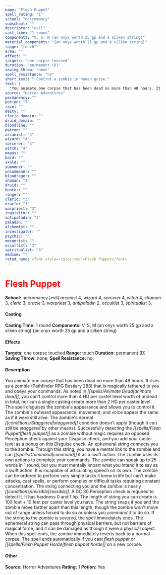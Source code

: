 ```yaml
---
name: "Flesh Puppet"
spell_rating: "1"
school: "necromancy"
subschool: ""
descriptor: "evil"
cast_time: "1 round"
components: "V, S, M (an onyx worth 25 gp and a silken string)"
material_components: "{an onyx worth 25 gp and a silken string}"
range: "touch"
area: ""
effect: ""
targets: "one corpse touched"
duration: "permanent (D)"
saving_throw: "none"
spell_resistance: "no"
short_text: " Control a zombie in human guise."
text: |
  "You animate one corpse that has been dead no more than 48 hours. It rises as a zombie (_Pathfinder RPG Bestiary_ 288) that is magically tethered to you and obeys your commands. As noted in _animate dead_, you can't control more than 4 HD per caster level worth of undead in total, nor can a single casting create more than 2 HD per caster level. This spell disguises the zombie's appearance and allows you to control it. The zombie's outward appearance, movement, and voice appear the same as if it were still alive. The zombie's normal staggered condition doesn't apply (though it can still be staggered by other means). Successfully detecting the _flesh puppet_ as a zombie without magic requires an opposed Perception check against your Disguise check, and you add your caster level as a bonus on this Disguise check. An ephemeral string connects you to the zombie. Through this string, you have a mental link to the zombie and can command it as a swift action. The zombie uses its own actions to complete your commands. The zombie can speak up to 25 words in 1 round, but you must mentally impart what you intend it to say as a swift action. It is incapable of articulating speech on its own. The zombie can be ordered to perform very simple tasks it knew in life but can't make attacks, cast spells, or perform complex or difficult tasks requiring constant concentration. The string connecting you and the zombie is nearly invisible. A DC 30 Perception check is required to detect it. It has hardness 0 and 1 hp. The length of string you can create is 100 feet + 10 feet per caster level you have. The string snaps if you and the zombie move farther apart than this length, though the zombie won't move out of range unless forced to do so or unless you command it to do so. If the string to the zombie is severed, the spell immediately ends. The ephemeral string can pass through physical barriers, but not barriers of magical force, and it can be damaged as though it were a physical object. When this spell ends, the zombie immediately reverts back to a normal corpse. The spell ends automatically if you cast _flesh puppet_ or _flesh puppet_ horde on a new corpse."
source: "Horror Adventures"
permanency: ""
potion: "7"
race: ""
deity: ""
cleric_domain: ""
druid_domain: ""
bloodline: ""
patron: ""
arcanist: "4"
wizard: "4"
sorcerer: "4"
witch: "4"
magus: ""
bard: ""
skald: ""
summoner: ""
unsummoner: ""
bloodrager: ""
shaman: "3"
druid: ""
hunter: ""
ranger: ""
cleric: "3"
oracle: "3"
warpriest: "3"
inquisitor: ""
antipaladin: "2"
paladin: ""
alchemist: ""
investigator: ""
psychic: ""
mesmerist: ""
occultist: "3"
spiritualist: "3"
medium: ""
rated_name: <font style='color:red'>Flesh Puppet</font>
---
```


# <font style='color:red'>Flesh Puppet</font> 
**School:** necromancy [evil] 
_arcanist_ 4, _wizard_ 4, _sorcerer_ 4, _witch_ 4, _shaman_ 3, _cleric_ 3, _oracle_ 3, _warpriest_ 3, _antipaladin_ 2, _occultist_ 3, _spiritualist_ 3, 
#### Casting
**Casting Time:** 1 round
 **Components:** V, S, M (an onyx worth 25 gp and a silken string) {an onyx worth 25 gp and a silken string}
 #### Effects
**Targets:** one corpse touched
**Range:** touch
**Duration:** permanent (D)
**Saving Throw:** none; **Spell Resistance:** no; 
 #### Description
You animate one corpse that has been dead no more than 48 hours. It rises as a zombie (Pathfinder RPG Bestiary 288) that is magically tethered to you and obeys your commands. As noted in _[[spells/Animate Dead|animate dead]]_, you can't control more than 4 HD per caster level worth of undead in total, nor can a single casting create more than 2 HD per caster level. This spell disguises the zombie's appearance and allows you to control it. The zombie's outward appearance, movement, and voice appear the same as if it were still alive. The zombie's normal _[[conditions/Staggered|staggered]]_ condition doesn't apply (though it can still be _staggered_ by other means). Successfully detecting the _[[spells/Flesh Puppet|flesh puppet]]_ as a zombie without magic requires an opposed Perception check against your Disguise check, and you add your caster level as a bonus on this Disguise check. An ephemeral string connects you to the zombie. Through this string, you have a mental link to the zombie and can _[[spells/Command|command]]_ it as a swift action. The zombie uses its own actions to complete your commands. The zombie can speak up to 25 words in 1 round, but you must mentally impart what you intend it to say as a swift action. It is incapable of articulating speech on its own. The zombie can be ordered to perform very simple tasks it knew in life but can't make attacks, cast spells, or perform complex or difficult tasks requiring constant concentration. The string connecting you and the zombie is nearly _[[conditions/Invisible|invisible]]_. A DC 30 Perception check is required to detect it. It has hardness 0 and 1 hp. The length of string you can create is 100 feet + 10 feet per caster level you have. The string snaps if you and the zombie move farther apart than this length, though the zombie won't move out of range unless forced to do so or unless you _command_ it to do so. If the string to the zombie is severed, the spell immediately ends. The ephemeral string can pass through physical barriers, but not barriers of magical force, and it can be damaged as though it were a physical object. When this spell ends, the zombie immediately reverts back to a normal corpse. The spell ends automatically if you cast _flesh puppet_ or _[[spells/Flesh Puppet Horde|flesh puppet horde]]_ on a new corpse.

 #### Other
**Source:** Horror Adventures
**Rating:** 1
**Potion:** Yes
